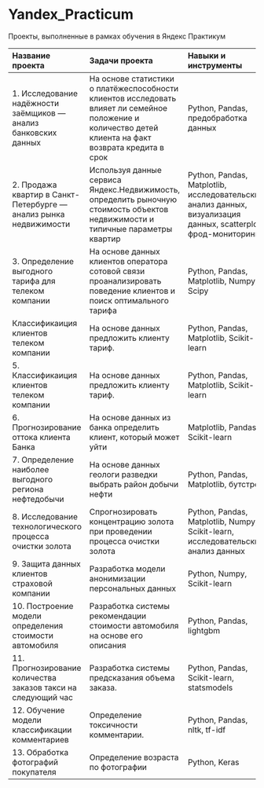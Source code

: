 # Yandex_Practicum
Проекты, выполненные в рамках обучения в Яндекс Практикум


| Название проекта| Задачи проекта | Навыки и инструменты | Ключевые слова |
| :-------------------- | :-------------------- | :--------------------| :--------------------|
| 1. Исследование надёжности заёмщиков — анализ банковских данных | На основе статистики о платёжеспособности клиентов исследовать влияет ли семейное положение и количество детей клиента на факт возврата кредита в срок | Python, Pandas, предобработка данных | обработка данных, дубликаты, пропуски, категоризация, декомпозиция |
| 2. Продажа квартир в Санкт-Петербурге — анализ рынка недвижимости | Используя данные сервиса Яндекс.Недвижимость, определить рыночную стоимость объектов недвижимости и типичные параметры квартир | Python, Pandas, Matplotlib, исследовательский анализ данных, визуализация данных, scatterplot, фрод-мониторинг | обработка данных, histogram, boxplot, scattermatrix, категоризация, scatterplot,  фрод-мониторинг | 
| 3. Определение выгодного тарифа для телеком компании | На основе данных клиентов оператора сотовой связи проанализировать поведение клиентов и поиск оптимального тарифа | Python, Pandas, Matplotlib, Numpy, Scipy | обработка данных, histogram, boxplot, статистический тест, критерий Стьюдента |
| Классификаиция клиентов телеком компании | На основе данных предложить клиенту тариф. | Python, Pandas, Matplotlib, Scikit-learn | классификация, подбор гиперпараметров, выбор модели МО |
| 5. Классификаиция клиентов телеком компании | На основе данных предложить клиенту тариф. | Python, Pandas, Matplotlib, Scikit-learn | классификация, подбор гиперпараметров, выбор модели МО |
| 6. Прогнозирование оттока клиента Банка | На основе данных из банка определить клиент, который может уйти | Matplotlib, Pandas, Scikit-learn | классификация, подбор гиперпараметров, выбор модели МО |
| 7. Определение наиболее выгодного региона нефтедобычи | На основе данных геологи разведки выбрать район добычи нефти | Python, Pandas, Matplotlib, бутстреп | регрессия, разработка бизнес-модели, бутстреп |
| 8. Исследование технологического процесса очистки золота | Спрогнозировать концентрацию золота при проведении процесса очистки золота | Python, Pandas, Matplotlib, Numpy, Scikit-learn, исследовательский анализ данных | анализ данных, регрессия, кастомные метрики |
| 9. Защита данных клиентов страховой компании | Разработка модели анонимизации персональных данных | Python, Numpy, Scikit-learn | линейная алгебра, регрессия |
| 10. Построение модели определения стоимости автомобиля | Разработка системы рекомендации стоимости автомобиля на основе его описания | Python, Pandas, lightgbm | градиентный бустинг, регрессия |
| 11. Прогнозирование количества заказов такси на следующий час | Разработка системы предсказания объема заказа. | Python, Pandas, Scikit-learn, statsmodels | временные ряды, регрессия, предсказания |
| 12. Обучение модели классификации комментариев | Определение токсичности комментарии. | Python, Pandas, nltk, tf-idf | обработка естественного языка, NLP |
| 13. Обработка фотографий покупателя | Определение возраста по фотографии | Python, Keras | обработка изображений, нейронные сети |
